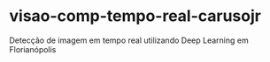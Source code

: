 # visao-comp-tempo-real-carusojr
Detecção de imagem em tempo real utilizando Deep Learning em Florianópolis
